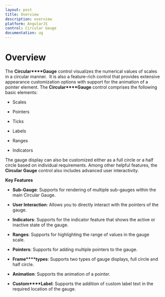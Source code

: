```yaml
---
layout: post
title: Overview
description: overview
platform: AngularJS
control: Circular Gauge
documentation: ug
---
```


# Overview

The **Circular****Gauge** control visualizes the numerical values of scales in a circular manner.  It is also a feature-rich control that provides extensive appearance customization options with support for the animation of a pointer element. The **Circular****Gauge** control comprises the following basic elements:

* Scales

* Pointers

* Ticks

* Labels

* Ranges

* Indicators


The gauge display can also be customized either as a full circle or a half circle based on individual requirements. Among other helpful features, the **Circular** **Gauge** control also includes advanced user interactivity.

**Key Features**

* **Sub-Gauge**: Supports for rendering of multiple sub-gauges within the main Circular Gauge.

* **User Interaction**: Allows you to directly interact with the pointers of the gauge.

* **Indicators**: Supports for the indicator feature that shows the active or inactive state of the gauge.

* **Ranges**: Supports for highlighting the range of values in the gauge scale.

* **Pointers**: Supports for adding multiple pointers to the gauge.

* **Frame****types**: Supports two types of gauge displays, full circle and half circle.

* **Animation**: Supports the animation of a pointer.

* **Custom****Label**: Supports the addition of custom label text in the required location of the gauge.



